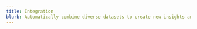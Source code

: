```yaml
---
title: Integration
blurb: Automatically combine diverse datasets to create new insights and support decision making.
---
```


